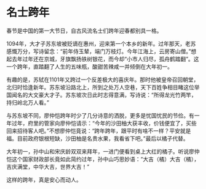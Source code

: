 # 名士跨年

春节是中国的第一大节日，自古风流名士们跨年迎春都别具一格。 

1094年，大才子苏东坡被贬谪在惠州，迎来第一个本乡的新年。过年那天，老苏感慨万分，写诗留念：“前年侍玉辇，端门万枝灯。今年江海上，云房寄山僧。”想起去年过年还在京城，牙旗飘扬铁树银花，而今却“小市人归尽，孤舟鹤踏翻”。这一个跨年，直踏翻了人生的五味瓶，酸甜苦辣咸一并倾倒在大年初一。 

有趣的是，苏轼在1101年又跨过一个反差极大的喜庆年。那时他被皇帝召回朝堂，北归时恰逢新年。苏东坡沿路北上，所到之处万人空巷，天下百姓争相目睹这位举国闻名的大文豪大才子。苏东坡次日此时志得意满，写诗说：“所得龙光竹两竿，持归岭北万人看。” 

与苏东坡不同，廖仲恺跨年时少了几分诗意的洒脱，更多是忧国忧民的节俭。有一年过年，府里的管家向廖仲恺请示：“今年的沙田柚大获丰收，价钱便宜了，买些回来招待客人吧。”不想廖仲恺竟说：“跨年跨年，跟平时有啥不一样？平安就是福。目前政府银根短缺，沙田柚是名贵水果，我看省下吧。”最后以橘子代替。 

大年初一，孙中山和宋庆龄双双来拜年，一进门便看到桌上大红的橘子。听说廖仲恺这个国家财政部长竟如此简约过年，孙中山巧思妙语：“大吉（橘）大吉（橘），吉庆满堂，中华大吉，世界大吉！” 

这样的跨年，真是安心而动人。